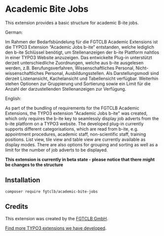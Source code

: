 # Academic Bite Jobs

This extension provides a basic structure for academic B-ite jobs.

German:


Im Rahmen der Bedarfsbündelung für die FGTCLB Academic Extensions ist die TYPO3 Extension “Academic Jobs b-ite” entstanden, welche lediglich den b-ite Schlüssel benötigt, um Stellenanzeigen der b-ite Plattform nahtlos in einer TYPO3 Website anzuzeigen.
Das entwickelte Plug-in unterstützt derzeit unterschiedliche Zuordnungen, welche aus b-ite ausgelesen werden, z.B. Berufungsverfahren, Wissenschaftliches Personal, Nicht-wissenschaftliches Personal, Ausbildungsstellen.
Als Darstellungsmodi sind derzeit Listenansicht, Kachelansicht und Tabellensicht verfügbar.
Weiterhin stehen Optionen zur Gruppierung und Sortierung sowie ein Limit für die Anzahl der darzustellenden Stellenanzeigen zur Verfügung.


English:


As part of the bundling of requirements for the FGTCLB Academic Extensions, the TYPO3 extension "Academic Jobs b-ite" was created, which only requires the b-ite key to seamlessly display job adverts from the b-ite platform on a TYPO3 website.
The developed plug-in currently supports different categorisations, which are read from b-ite, e.g. appointment procedures, academic staff, non-scientific staff, training positions.
List view, tile view and table view are currently available as display modes.
There are also options for grouping and sorting as well as a limit for the number of job adverts to be displayed.


**This extension is currently in beta state - please notice that there might be changes to the structure**

## Installation

```shell
composer require fgtclb/academic-bite-jobs
```

## Credits

This extension was created by the [FGTCLB GmbH](https://www.fgtclb.com/).

[Find more TYPO3 extensions we have developed](https://github.com/fgtclb/).
